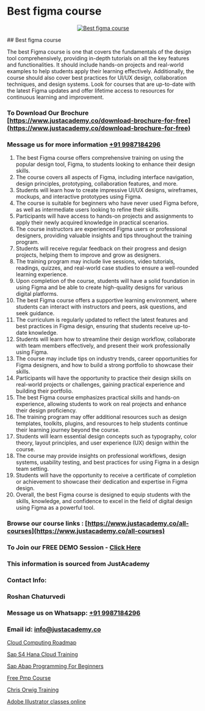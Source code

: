 # Best figma course

<p align="center">
  <a href="https://justacademy.co/all-courses">
    <img src="https://ibb.co/CngWr2j" alt="Best figma course">
  </a>
</p>
## Best figma course

The best Figma course is one that covers the fundamentals of the design tool comprehensively, providing in-depth tutorials on all the key features and functionalities. It should include hands-on projects and real-world examples to help students apply their learning effectively. Additionally, the course should also cover best practices for UI/UX design, collaboration techniques, and design systems. Look for courses that are up-to-date with the latest Figma updates and offer lifetime access to resources for continuous learning and improvement.
### To Download Our Brochure [https://www.justacademy.co/download-brochure-for-free](https://www.justacademy.co/download-brochure-for-free)
### Message us for more information [+91 9987184296](https://api.whatsapp.com/send?phone=919987184296)
1) The best Figma course offers comprehensive training on using the popular design tool, Figma, to students looking to enhance their design skills.
2) The course covers all aspects of Figma, including interface navigation, design principles, prototyping, collaboration features, and more.
3) Students will learn how to create impressive UI/UX designs, wireframes, mockups, and interactive prototypes using Figma.
4) The course is suitable for beginners who have never used Figma before, as well as intermediate users looking to refine their skills.
5) Participants will have access to hands-on projects and assignments to apply their newly acquired knowledge in practical scenarios.
6) The course instructors are experienced Figma users or professional designers, providing valuable insights and tips throughout the training program.
7) Students will receive regular feedback on their progress and design projects, helping them to improve and grow as designers.
8) The training program may include live sessions, video tutorials, readings, quizzes, and real-world case studies to ensure a well-rounded learning experience.
9) Upon completion of the course, students will have a solid foundation in using Figma and be able to create high-quality designs for various digital platforms.
10) The best Figma course offers a supportive learning environment, where students can interact with instructors and peers, ask questions, and seek guidance.
11) The curriculum is regularly updated to reflect the latest features and best practices in Figma design, ensuring that students receive up-to-date knowledge.
12) Students will learn how to streamline their design workflow, collaborate with team members effectively, and present their work professionally using Figma.
13) The course may include tips on industry trends, career opportunities for Figma designers, and how to build a strong portfolio to showcase their skills.
14) Participants will have the opportunity to practice their design skills on real-world projects or challenges, gaining practical experience and building their portfolio.
15) The best Figma course emphasizes practical skills and hands-on experience, allowing students to work on real projects and enhance their design proficiency.
16) The training program may offer additional resources such as design templates, toolkits, plugins, and resources to help students continue their learning journey beyond the course.
17) Students will learn essential design concepts such as typography, color theory, layout principles, and user experience (UX) design within the course.
18) The course may provide insights on professional workflows, design systems, usability testing, and best practices for using Figma in a design team setting.
19) Students will have the opportunity to receive a certificate of completion or achievement to showcase their dedication and expertise in Figma design.
20) Overall, the best Figma course is designed to equip students with the skills, knowledge, and confidence to excel in the field of digital design using Figma as a powerful tool.

### Browse our course links : [https://www.justacademy.co/all-courses](https://www.justacademy.co/all-courses) 
### To Join our FREE DEMO Session - [Click Here](https://www.justacademy.co/register-for-course-demo)


### This information is sourced from JustAcademy
### Contact Info:
### Roshan Chaturvedi
### Message us on Whatsapp: [+91 9987184296](https://api.whatsapp.com/send?phone=919987184296)
### Email id: [info@justacademy.co](mailto:info@justacademy.co)
                
[Cloud Computing Roadmap](https://www.linkedin.com/pulse/cloud-computing-roadmap-justacademy-leicester-ca8fe?trackingId=cttyDx9eviJBCLetvDGt4A%3D%3D&lipi=urn%3Ali%3Apage%3Ad_flagship3_company_admin%3BPIc21Xd3RP6vIx4zw3ky%2FQ%3D%3D)

[Sap S4 Hana Cloud Training](https://www.linkedin.com/pulse/sap-s4-hana-cloud-training-justacademy-pune-tmsoc/)

[Sap Abap Programming For Beginners](https://medium.com/@mahi3106/sap-abap-programming-for-beginners-7b7a3b2e73f2)

[Free Pmp Course](https://medium.com/@ranepooja/free-pmp-course-c764ab3c4a2a)

[Chris Orwig Training](https://justacademyin.github.io/justacademy/chris-orwig-training)

[Adobe Illustrator classes online](https://justacademyin.github.io/justacademy/adobe-illustrator-classes-online)

